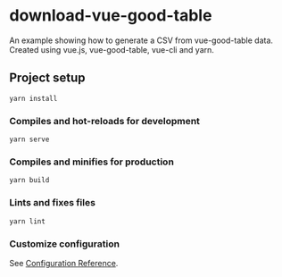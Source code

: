 # download-vue-good-table


An example showing how to generate a CSV from vue-good-table data.
Created using vue.js, vue-good-table, vue-cli and yarn.


## Project setup
```
yarn install
```

### Compiles and hot-reloads for development
```
yarn serve
```

### Compiles and minifies for production
```
yarn build
```

### Lints and fixes files
```
yarn lint
```

### Customize configuration
See [Configuration Reference](https://cli.vuejs.org/config/).
